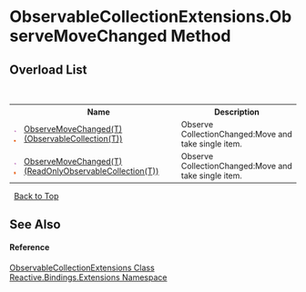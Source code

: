 # ObservableCollectionExtensions.ObserveMoveChanged Method 
 


## Overload List
&nbsp;<table><tr><th></th><th>Name</th><th>Description</th></tr><tr><td>![Public method](media/pubmethod.gif "Public method")![Static member](media/static.gif "Static member")</td><td><a href="2b03528a-cf82-370a-eb28-0a0f5eb7057a">ObserveMoveChanged(T)(ObservableCollection(T))</a></td><td>
Observe CollectionChanged:Move and take single item.</td></tr><tr><td>![Public method](media/pubmethod.gif "Public method")![Static member](media/static.gif "Static member")</td><td><a href="1d81e60b-06cb-7326-16c4-ebbc61d6ce19">ObserveMoveChanged(T)(ReadOnlyObservableCollection(T))</a></td><td>
Observe CollectionChanged:Move and take single item.</td></tr></table>&nbsp;
<a href="#observablecollectionextensions.observemovechanged-method">Back to Top</a>

## See Also


#### Reference
<a href="a257b6fe-f47a-21f9-8667-208190ca419d">ObservableCollectionExtensions Class</a><br /><a href="a9fb9c90-d2dd-7420-ec9a-3084892a7996">Reactive.Bindings.Extensions Namespace</a><br />